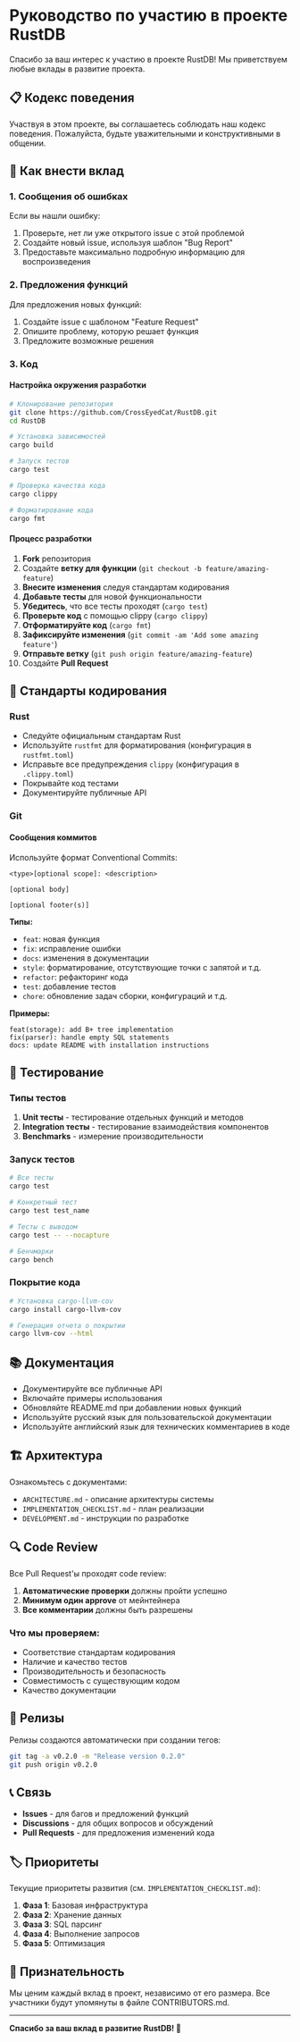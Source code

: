 # Руководство по участию в проекте RustDB

Спасибо за ваш интерес к участию в проекте RustDB! Мы приветствуем любые вклады в развитие проекта.

## 📋 Кодекс поведения

Участвуя в этом проекте, вы соглашаетесь соблюдать наш кодекс поведения. Пожалуйста, будьте уважительными и конструктивными в общении.

## 🚀 Как внести вклад

### 1. Сообщения об ошибках

Если вы нашли ошибку:
1. Проверьте, нет ли уже открытого issue с этой проблемой
2. Создайте новый issue, используя шаблон "Bug Report"
3. Предоставьте максимально подробную информацию для воспроизведения

### 2. Предложения функций

Для предложения новых функций:
1. Создайте issue с шаблоном "Feature Request"
2. Опишите проблему, которую решает функция
3. Предложите возможные решения

### 3. Код

#### Настройка окружения разработки

```bash
# Клонирование репозитория
git clone https://github.com/CrossEyedCat/RustDB.git
cd RustDB

# Установка зависимостей
cargo build

# Запуск тестов
cargo test

# Проверка качества кода
cargo clippy

# Форматирование кода
cargo fmt
```

#### Процесс разработки

1. **Fork** репозитория
2. Создайте **ветку для функции** (`git checkout -b feature/amazing-feature`)
3. **Внесите изменения** следуя стандартам кодирования
4. **Добавьте тесты** для новой функциональности
5. **Убедитесь**, что все тесты проходят (`cargo test`)
6. **Проверьте код** с помощью clippy (`cargo clippy`)
7. **Отформатируйте код** (`cargo fmt`)
8. **Зафиксируйте изменения** (`git commit -am 'Add some amazing feature'`)
9. **Отправьте ветку** (`git push origin feature/amazing-feature`)
10. Создайте **Pull Request**

## 📝 Стандарты кодирования

### Rust

- Следуйте официальным стандартам Rust
- Используйте `rustfmt` для форматирования (конфигурация в `rustfmt.toml`)
- Исправьте все предупреждения `clippy` (конфигурация в `.clippy.toml`)
- Покрывайте код тестами
- Документируйте публичные API

### Git

#### Сообщения коммитов

Используйте формат Conventional Commits:

```
<type>[optional scope]: <description>

[optional body]

[optional footer(s)]
```

**Типы:**
- `feat`: новая функция
- `fix`: исправление ошибки
- `docs`: изменения в документации
- `style`: форматирование, отсутствующие точки с запятой и т.д.
- `refactor`: рефакторинг кода
- `test`: добавление тестов
- `chore`: обновление задач сборки, конфигураций и т.д.

**Примеры:**
```
feat(storage): add B+ tree implementation
fix(parser): handle empty SQL statements
docs: update README with installation instructions
```

## 🧪 Тестирование

### Типы тестов

1. **Unit тесты** - тестирование отдельных функций и методов
2. **Integration тесты** - тестирование взаимодействия компонентов
3. **Benchmarks** - измерение производительности

### Запуск тестов

```bash
# Все тесты
cargo test

# Конкретный тест
cargo test test_name

# Тесты с выводом
cargo test -- --nocapture

# Бенчмарки
cargo bench
```

### Покрытие кода

```bash
# Установка cargo-llvm-cov
cargo install cargo-llvm-cov

# Генерация отчета о покрытии
cargo llvm-cov --html
```

## 📚 Документация

- Документируйте все публичные API
- Включайте примеры использования
- Обновляйте README.md при добавлении новых функций
- Используйте русский язык для пользовательской документации
- Используйте английский язык для технических комментариев в коде

## 🏗️ Архитектура

Ознакомьтесь с документами:
- `ARCHITECTURE.md` - описание архитектуры системы
- `IMPLEMENTATION_CHECKLIST.md` - план реализации
- `DEVELOPMENT.md` - инструкции по разработке

## 🔍 Code Review

Все Pull Request'ы проходят code review:

1. **Автоматические проверки** должны пройти успешно
2. **Минимум один approve** от мейнтейнера
3. **Все комментарии** должны быть разрешены

### Что мы проверяем:

- Соответствие стандартам кодирования
- Наличие и качество тестов
- Производительность и безопасность
- Совместимость с существующим кодом
- Качество документации

## 🚀 Релизы

Релизы создаются автоматически при создании тегов:

```bash
git tag -a v0.2.0 -m "Release version 0.2.0"
git push origin v0.2.0
```

## 📞 Связь

- **Issues** - для багов и предложений функций
- **Discussions** - для общих вопросов и обсуждений
- **Pull Requests** - для предложения изменений кода

## 🏷️ Приоритеты

Текущие приоритеты развития (см. `IMPLEMENTATION_CHECKLIST.md`):

1. **Фаза 1**: Базовая инфраструктура
2. **Фаза 2**: Хранение данных
3. **Фаза 3**: SQL парсинг
4. **Фаза 4**: Выполнение запросов
5. **Фаза 5**: Оптимизация

## 🙏 Признательность

Мы ценим каждый вклад в проект, независимо от его размера. Все участники будут упомянуты в файле CONTRIBUTORS.md.

---

**Спасибо за ваш вклад в развитие RustDB! 🚀**
